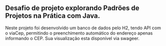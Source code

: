 ## Desafio de projeto explorando Padrões de Projetos na Prática com Java.

Neste projeto foi desenvolvido um banco de dados pelo H2, tendo  API com o viaCep, permitindo o preenchimento automático do endereço apenas informando o CEP. Sua visualização esta disponível via swageer.